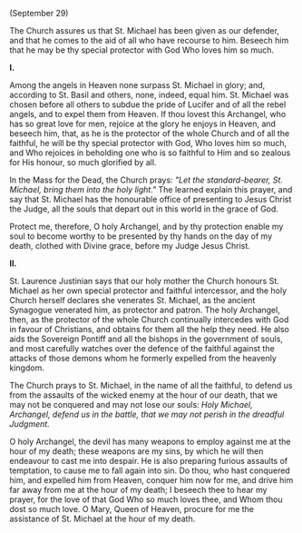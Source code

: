
(September 29)

The Church assures us that St. Michael has been given as our defender, and that he comes to the aid of all who have recourse to him. Beseech him that he may be thy special protector with God Who loves him so much.

**I\.**

Among the angels in Heaven none surpass St. Michael in glory; and, according to St. Basil and others, none, indeed, equal him. St. Michael was chosen before all others to subdue the pride of Lucifer and of all the rebel angels, and to expel them from Heaven. If thou lovest this Archangel, who has so great love for men, rejoice at the glory he enjoys in Heaven, and beseech him, that, as he is the protector of the whole Church and of all the faithful, he will be thy special protector with God, Who loves him so much, and Who rejoices in beholding one who is so faithful to Him and so zealous for His honour, so much glorified by all.

In the Mass for the Dead, the Church prays: *\"Let the standard-bearer, St. Michael, bring them into the holy light.\"* The learned explain this prayer, and say that St. Michael has the honourable office of presenting to Jesus Christ the Judge, all the souls that depart out in this world in the grace of God.

Protect me, therefore, O holy Archangel, and by thy protection enable my soul to become worthy to be presented by thy hands on the day of my death, clothed with Divine grace, before my Judge Jesus Christ.

**II\.**

St. Laurence Justinian says that our holy mother the Church honours St. Michael as her own special protector and faithful intercessor, and the holy Church herself declares she venerates St. Michael, as the ancient Synagogue venerated him, as protector and patron. The holy Archangel, then, as the protector of the whole Church continually intercedes with God in favour of Christians, and obtains for them all the help they need. He also aids the Sovereign Pontiff and all the bishops in the government of souls, and most carefully watches over the defence of the faithful against the attacks of those demons whom he formerly expelled from the heavenly kingdom.

The Church prays to St. Michael, in the name of all the faithful, to defend us from the assaults of the wicked enemy at the hour of our death, that we may not be conquered and may not lose our souls: *Holy Michael, Archangel, defend us in the battle, that we may not perish in the dreadful Judgment.*

O holy Archangel, the devil has many weapons to employ against me at the hour of my death; these weapons are my sins, by which he will then endeavour to cast me into despair. He is also preparing furious assaults of temptation, to cause me to fall again into sin. Do thou, who hast conquered him, and expelled him from Heaven, conquer him now for me, and drive him far away from me at the hour of my death; I beseech thee to hear my prayer, for the love of that God Who so much loves thee, and Whom thou dost so much love. O Mary, Queen of Heaven, procure for me the assistance of St. Michael at the hour of my death.

